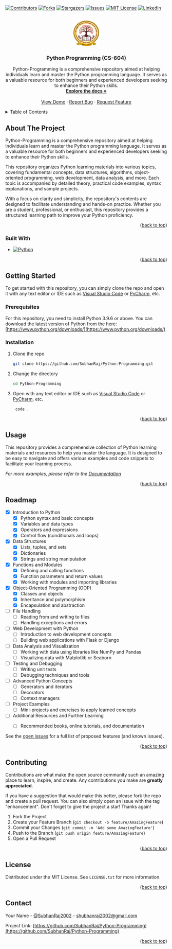 <!-- Improved compatibility of back to top link: See: https://github.com/othneildrew/Best-README-Template/pull/73 -->
<a name="readme-top"></a>
<!--
*** Thanks for checking out the Best-README-Template. If you have a suggestion
*** that would make this better, please fork the repo and create a pull request
*** or simply open an issue with the tag "enhancement".
*** Don't forget to give the project a star!
*** Thanks again! Now go create something AMAZING! :D
-->



<!-- PROJECT SHIELDS -->
<!--
*** I'm using markdown "reference style" links for readability.
*** Reference links are enclosed in brackets [ ] instead of parentheses ( ).
*** See the bottom of this document for the declaration of the reference variables
*** for contributors-url, forks-url, etc. This is an optional, concise syntax you may use.
*** https://www.markdownguide.org/basic-syntax/#reference-style-links
-->
[![Contributors][contributors-shield]][contributors-url]
[![Forks][forks-shield]][forks-url]
[![Stargazers][stars-shield]][stars-url]
[![Issues][issues-shield]][issues-url]
[![MIT License][license-shield]][license-url]
[![LinkedIn][linkedin-shield]][linkedin-url]



<!-- PROJECT LOGO -->
<br />
<div align="center">
  <a href="https://github.com/SubhanRaj/Python-Programming">
     <img src="https://raw.githubusercontent.com/SahilAli8808/kmclu-placement-cell/main/assets/img/logo.webp" alt="Logo" width="80" height="80">
  </a>

<h3 align="center">Python Programming (CS-604)</h3>

  <p align="center">
    Python-Programming is a comprehensive repository aimed at helping individuals learn and master the Python programming language. It serves as a valuable resource for both beginners and experienced developers seeking to enhance their Python skills.
    <br />
    <a href="https://github.com/SubhanRaj/Python-Programming"><strong>Explore the docs »</strong></a>
    <br />
    <br />
    <a href="https://github.com/SubhanRaj/Python-Programming">View Demo</a>
    ·
    <a href="https://github.com/SubhanRaj/Python-Programming/issues">Report Bug</a>
    ·
    <a href="https://github.com/SubhanRaj/Python-Programming/issues">Request Feature</a>
  </p>
</div>



<!-- TABLE OF CONTENTS -->
<details>
  <summary>Table of Contents</summary>
  <ol>
    <li>
      <a href="#about-the-project">About The Project</a>
      <ul>
        <li><a href="#built-with">Built With</a></li>
      </ul>
    </li>
    <li>
      <a href="#getting-started">Getting Started</a>
      <ul>
        <li><a href="#prerequisites">Prerequisites</a></li>
        <li><a href="#installation">Installation</a></li>
      </ul>
    </li>
    <li><a href="#usage">Usage</a></li>
    <li><a href="#roadmap">Roadmap</a></li>
    <li><a href="#contributing">Contributing</a></li>
    <li><a href="#license">License</a></li>
    <li><a href="#contact">Contact</a></li>
    <li><a href="#acknowledgments">Acknowledgments</a></li>
  </ol>
</details>



<!-- ABOUT THE PROJECT -->
## About The Project

Python-Programming is a comprehensive repository aimed at helping individuals learn and master the Python programming language. It serves as a valuable resource for both beginners and experienced developers seeking to enhance their Python skills.

This repository organizes Python learning materials into various topics, covering fundamental concepts, data structures, algorithms, object-oriented programming, web development, data analysis, and more. Each topic is accompanied by detailed theory, practical code examples, syntax explanations, and sample projects.

With a focus on clarity and simplicity, the repository's contents are designed to facilitate understanding and hands-on practice. Whether you are a student, professional, or enthusiast, this repository provides a structured learning path to improve your Python proficiency.


<p align="right">(<a href="#readme-top">back to top</a>)</p>



### Built With

* [![Python][Python]][Python-url]


<p align="right">(<a href="#readme-top">back to top</a>)</p>



<!-- GETTING STARTED -->
## Getting Started

To get started with this repository, you can simply clone the repo and open it with any text editor or IDE such as [Visual Studio Code](https://code.visualstudio.com/) or [PyCharm](https://www.jetbrains.com/pycharm/), etc.

### Prerequisites

For this repository, you need to install Python 3.9.6 or above. You can download the latest version of Python from the here: [https://www.python.org/downloads/](https://www.python.org/downloads/)


### Installation

1. Clone the repo
   ```sh
   git clone https://github.com/SubhanRaj/Python-Programming.git
   ```
2. Change the directory
   ```sh
   cd Python-Programming
   ```
3. Open with any text editor or IDE such as [Visual Studio Code](https://code.visualstudio.com/) or [PyCharm](https://www.jetbrains.com/pycharm/), etc.
   ```sh
    code .
    ```

<p align="right">(<a href="#readme-top">back to top</a>)</p>



<!-- USAGE EXAMPLES -->
## Usage

This repository provides a comprehensive collection of Python learning materials and resources to help you master the language. It is designed to be easy to navigate and offers various examples and code snippets to facilitate your learning process.

_For more examples, please refer to the [Documentation](https://github.com/SubhanRaj/Python-Programming)_

<p align="right">(<a href="#readme-top">back to top</a>)</p>



<!-- TOpics Covered -->
## Roadmap

- [x] Introduction to Python
    - [x] Python syntax and basic concepts
    - [x] Variables and data types
    - [x] Operators and expressions
    - [x] Control flow (conditionals and loops)
- [x] Data Structures
    - [x] Lists, tuples, and sets
    - [x] Dictionaries
    - [x] Strings and string manipulation
- [x] Functions and Modules
    - [x] Defining and calling functions
    - [x] Function parameters and return values
    - [x] Working with modules and importing libraries
- [x] Object-Oriented Programming (OOP)
    - [x] Classes and objects
    - [x] Inheritance and polymorphism
    - [x] Encapsulation and abstraction
- [ ] File Handling
    - [ ] Reading from and writing to files
    - [ ] Handling exceptions and errors
- [ ] Web Development with Python
    - [ ] Introduction to web development concepts
    - [ ] Building web applications with Flask or Django
- [ ] Data Analysis and Visualization
    - [ ] Working with data using libraries like NumPy and Pandas
    - [ ] Visualizing data with Matplotlib or Seaborn
- [ ] Testing and Debugging
    - [ ] Writing unit tests
    - [ ] Debugging techniques and tools
- [ ] Advanced Python Concepts
    - [ ] Generators and iterators
    - [ ] Decorators
    - [ ] Context managers
- [ ] Project Examples
    - [ ] Mini-projects and exercises to apply learned concepts
- [ ] Additional Resources and Further Learning
    - [ ] Recommended books, online tutorials, and documentation


See the [open issues](https://github.com/SubhanRaj/Python-Programming/issues) for a full list of proposed features (and known issues).

<p align="right">(<a href="#readme-top">back to top</a>)</p>



<!-- CONTRIBUTING -->
## Contributing

Contributions are what make the open source community such an amazing place to learn, inspire, and create. Any contributions you make are **greatly appreciated**.

If you have a suggestion that would make this better, please fork the repo and create a pull request. You can also simply open an issue with the tag "enhancement".
Don't forget to give the project a star! Thanks again!

1. Fork the Project
2. Create your Feature Branch (`git checkout -b feature/AmazingFeature`)
3. Commit your Changes (`git commit -m 'Add some AmazingFeature'`)
4. Push to the Branch (`git push origin feature/AmazingFeature`)
5. Open a Pull Request

<p align="right">(<a href="#readme-top">back to top</a>)</p>



<!-- LICENSE -->
## License

Distributed under the MIT License. See `LICENSE.txt` for more information.

<p align="right">(<a href="#readme-top">back to top</a>)</p>



<!-- CONTACT -->
## Contact

Your Name - [@SubhanRaj2002](https://twitter.com/SubhanRaj2002) - shubhanraj2002@gmail.com

Project Link: [https://github.com/SubhanRaj/Python-Programming](https://github.com/SubhanRaj/Python-Programming)

<p align="right">(<a href="#readme-top">back to top</a>)</p>



<!-- MARKDOWN LINKS & IMAGES -->
<!-- https://www.markdownguide.org/basic-syntax/#reference-style-links -->
[contributors-shield]: https://img.shields.io/github/contributors/SubhanRaj/Python-Programming.svg?style=for-the-badge
[contributors-url]: https://github.com/SubhanRaj/Python-Programming/graphs/contributors
[forks-shield]: https://img.shields.io/github/forks/SubhanRaj/Python-Programming.svg?style=for-the-badge
[forks-url]: https://github.com/SubhanRaj/Python-Programming/network/members
[stars-shield]: https://img.shields.io/github/stars/SubhanRaj/Python-Programming.svg?style=for-the-badge
[stars-url]: https://github.com/SubhanRaj/Python-Programming/stargazers
[issues-shield]: https://img.shields.io/github/issues/SubhanRaj/Python-Programming.svg?style=for-the-badge
[issues-url]: https://github.com/SubhanRaj/Python-Programming/issues
[license-shield]: https://img.shields.io/github/license/SubhanRaj/Python-Programming.svg?style=for-the-badge
[license-url]: https://github.com/SubhanRaj/Python-Programming/blob/master/LICENSE.txt
[linkedin-shield]: https://img.shields.io/badge/-LinkedIn-black.svg?style=for-the-badge&logo=linkedin&colorB=555
[linkedin-url]: https://linkedin.com/in/subhanraj2002
[product-screenshot]: images/screenshot.png
[Python]: https://img.shields.io/badge/python-3776AB?style=for-the-badge&logo=Python&logoColor=white
[Python-url]: https://python.org/
